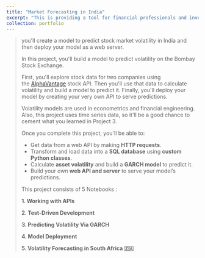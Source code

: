 ```yaml
---
title: "Market Forecasting in India"
excerpt: "This is providing a tool for financial professionals and investors to predict and manage stock market volatility in the Indian market. By creating a model to forecast volatility, individuals and organizations can make more informed investment decisions and potentially reduce the financial risks associated with market fluctuations. This can be particularly valuable for traders, portfolio managers, and investors looking to optimize their strategies and minimize losses.1<br/><img src='/images/CBOE Volatility Index.jpeg'>"
collection: portfolio
---
```


> you'll create a model to predict stock market volatility in India and then deploy your model as a web server.
> 
> 
> In this project, you'll build a model to predict volatility on the Bombay Stock Exchange.
> 
> First, you'll explore stock data for two companies using the [AlphaVantage](https://www.alphavantage.co/) stock API. Then you'll use that data to calculate volatility and build a model to predict it. Finally, you'll deploy your model by creating your very own API to serve predictions.
> 
> Volatility models are used in econometrics and financial engineering. Also, this project uses time series data, so it'll be a good chance to cement what you learned in Project 3.
> 
> Once you complete this project, you'll be able to:
> 
> - Get data from a web API by making **HTTP requests**.
> - Transform and load data into a **SQL database** using **custom Python classes**.
> - Calculate **asset volatility** and build a **GARCH model** to predict it.
> - Build your own **web API and server** to serve your model’s predictions.
> 
> This project consists of 5 Notebooks :
> 
> **1. Working with APIs**
> 
> **2. Test-Driven Development**
> 
> **3. Predicting Volatility Via GARCH**
> 
> **4. Model Deployment**
> 
> **5. Volatility Forecasting in South Africa 🇿🇦**
>
